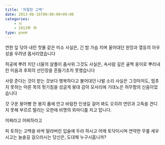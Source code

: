 ```yaml
---
title: '처절한 고백'
date: 2013-06-16T00:00:00+09:00
categories:
    - 시
    - 2013年 作
type: poem
---
```


연한 잎 닦아 내린 찻물 같은 미소
사실은,
긴 밤 가슴 치며 울어대던
원망과 열등의 아우성을 우려낸
몸서리였습니다

허공에 뿌려 치던 너울의 살풀이 춤사위
그것도 사실은,
속사람 깊은 골짝 옹이로 뿌리내린
미움과 후회의 선인장을
흔들기조차 못했습니다

사랑 준다는 것이 받는 것보다 행복하다고
불어대던 나발 소리
사실은 그것마저도,
멈추지 못하는 마른 목의 헛기침을
성글게 붕대 감아 모서리에 기대노은
허무함의 신음이었습니다

갓 구운 붕어빵 한 봉지
품에 안고 바람찬 인생길 걸어 봐도
오히려 연민과 고독을 견디지 못해
부르르 떨리는 오한에
비명의 외마디를 치고 맙니다.

어쩌라고
어찌하라고

피 토하는 고백을
바싹 말라버린 입술에 두라 하시고
어깨 토닥이시며
연약한 무릎 세우시고는
늘솔길 걸으라시는
당신은,
도대체 누구시옵니까?